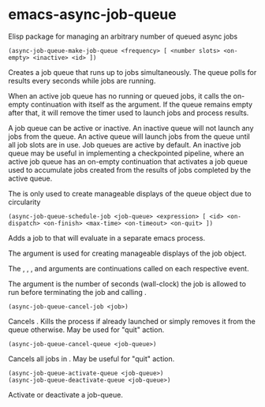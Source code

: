 # emacs-async-job-queue
Elisp package for managing an arbitrary number of queued async jobs

    (async-job-queue-make-job-queue <frequency> [ <number slots> <on-empty> <inactive> <id> ])

Creates a job queue that runs up to <number slots> jobs simultaneously.
The queue polls for results every <frequency> seconds while jobs are running.

When an active job queue has no running or queued jobs, it calls the on-empty continuation with itself as the argument.  If the queue remains empty after that, it will remove the timer used to launch jobs and process results.

A job queue can be active or inactive.  An inactive queue will not launch any jobs from the queue.  An active queue will launch jobs from the queue until all job slots are in use.  Job queues are active by default.  An inactive job queue may be useful in implementing a checkpointed pipeline, where an active job queue has an on-empty continuation that activates a job queue used to accumulate jobs created from the results of jobs completed by the active queue.  

The <id> is only used to create manageable displays of the queue object due to circularity

    (async-job-queue-schedule-job <job-queue> <expression> [ <id> <on-dispatch> <on-finish> <max-time> <on-timeout> <on-quit> ])

Adds a job to <job queue> that will evaluate <expression> in a separate emacs process.

The <id> argument is used for creating manageable displays of the job object.

The <on-dispatch>, <on-finish>, <on-timeout>, and <on-quit> arguments are continuations
called on each respective event.

The <max-time> argument is the number of seconds (wall-clock) the job is allowed to run before terminating the job and calling <on-timeout>.

    (async-job-queue-cancel-job <job>)

Cancels <job>.  Kills the process if already launched or simply removes it from the queue otherwise.  May be used for "quit" action.

    (async-job-queue-cancel-queue <job-queue>)

Cancels all jobs in <job-queue>.  May be useful for "quit" action.

    (async-job-queue-activate-queue <job-queue>)
    (async-job-queue-deactivate-queue <job-queue>)

Activate or deactivate a job-queue.  

